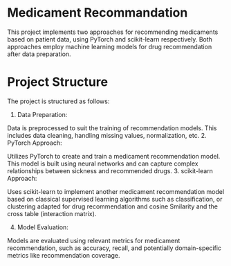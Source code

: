 # Medicament Recommandation 
This project implements two approaches for recommending medicaments based on patient data, using PyTorch and scikit-learn respectively. Both approaches employ machine learning models for drug recommendation after data preparation.

# Project Structure
The project is structured as follows:

1. Data Preparation:

Data is preprocessed to suit the training of recommendation models. This includes data cleaning, handling missing values, normalization, etc.
2. PyTorch Approach:

Utilizes PyTorch to create and train a medicament recommendation model. This model is built using neural networks and can capture complex relationships between sickness and recommended drugs.
3. scikit-learn Approach:

Uses scikit-learn to implement another medicament recommendation model based on classical supervised learning algorithms such as classification, or clustering adapted for drug recommendation and cosine Smilarity and the cross table (interaction matrix).

4. Model Evaluation:

Models are evaluated using relevant metrics for medicament recommendation, such as accuracy, recall, and potentially domain-specific metrics like recommendation coverage.
